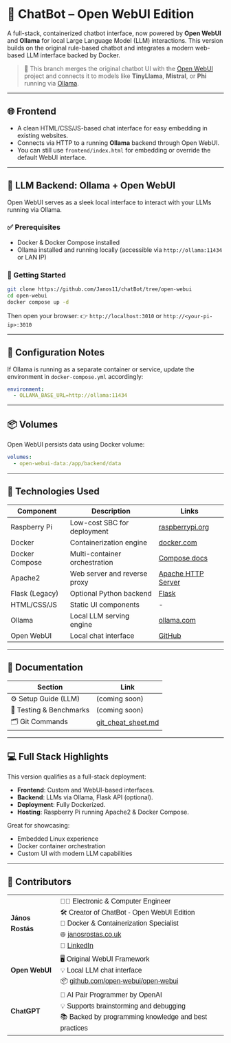 # 🤖 ChatBot – Open WebUI Edition

A full-stack, containerized chatbot interface, now powered by **Open WebUI** and **Ollama** for local Large Language Model (LLM) interactions. This version builds on the original rule-based chatbot and integrates a modern web-based LLM interface backed by Docker.

> 🧠 This branch merges the original chatbot UI with the [Open WebUI](https://github.com/open-webui/open-webui) project and connects it to models like **TinyLlama**, **Mistral**, or **Phi** running via [Ollama](https://ollama.com/).


---

## 🌐 Frontend

- A clean HTML/CSS/JS-based chat interface for easy embedding in existing websites.
- Connects via HTTP to a running **Ollama** backend through Open WebUI.
- You can still use `frontend/index.html` for embedding or override the default WebUI interface.

---

## 🧠 LLM Backend: Ollama + Open WebUI

Open WebUI serves as a sleek local interface to interact with your LLMs running via Ollama.

### ✅ Prerequisites

- Docker & Docker Compose installed
- Ollama installed and running locally (accessible via `http://ollama:11434` or LAN IP)

### 🚀 Getting Started

```bash
git clone https://github.com/Janos11/chatBot/tree/open-webui
cd open-webui
docker compose up -d
```

Then open your browser: 👉 `http://localhost:3010` or `http://<your-pi-ip>:3010`

---

## 🔧 Configuration Notes

If Ollama is running as a separate container or service, update the environment in `docker-compose.yml` accordingly:

```yaml
environment:
  - OLLAMA_BASE_URL=http://ollama:11434
```

---

## 📦 Volumes

Open WebUI persists data using Docker volume:

```yaml
volumes:
  - open-webui-data:/app/backend/data
```

---

## 📄 Technologies Used

| Component      | Description                   | Links                                              |
| -------------- | ----------------------------- | -------------------------------------------------- |
| Raspberry Pi   | Low-cost SBC for deployment   | [raspberrypi.org](https://www.raspberrypi.com)     |
| Docker         | Containerization engine       | [docker.com](https://www.docker.com)               |
| Docker Compose | Multi-container orchestration | [Compose docs](https://docs.docker.com/compose/)   |
| Apache2        | Web server and reverse proxy  | [Apache HTTP Server](https://httpd.apache.org)     |
| Flask (Legacy) | Optional Python backend       | [Flask](https://flask.palletsprojects.com)         |
| HTML/CSS/JS    | Static UI components          | -                                                  |
| Ollama         | Local LLM serving engine      | [ollama.com](https://ollama.com)                   |
| Open WebUI     | Local chat interface          | [GitHub](https://github.com/open-webui/open-webui) |

---

## 📌 Documentation

| Section                 | Link                                                                                                                         |
| ----------------------- | ---------------------------------------------------------------------------------------------------------------------------- |
| ⚙️ Setup Guide (LLM)    | (coming soon)                                                                 |
| 🧪 Testing & Benchmarks | (coming soon)                                                                                                                |
| 🗂️ Git Commands        | [git\_cheat\_sheet.md](https://github.com/Janos11/Robot_Web_Controller/blob/master/git_cheat_sheet.md)                       |

---

## 💻 Full Stack Highlights

This version qualifies as a full-stack deployment:

- **Frontend**: Custom and WebUI-based interfaces.
- **Backend**: LLMs via Ollama, Flask API (optional).
- **Deployment**: Fully Dockerized.
- **Hosting**: Raspberry Pi running Apache2 & Docker Compose.

Great for showcasing:

- Embedded Linux experience
- Docker container orchestration
- Custom UI with modern LLM capabilities

---

## 🤝 Contributors
<table style="font-family: Arial, sans-serif; line-height: 1.6;">
  <tr>
    <td><strong>János Rostás</strong></td>
    <td>
      👨‍💻 Electronic & Computer Engineer<br>
      🛠️ Creator of ChatBot - Open WebUI Edition<br>
      🐳 Docker & Containerization Specialist<br>
      🌐 <a href="https://janosrostas.co.uk" target="_blank">janosrostas.co.uk</a><br>
      🔗 <a href="https://www.linkedin.com/in/janos-rostas/" target="_blank">LinkedIn</a>
    </td>
  </tr>
  <tr>
    <td><strong>Open WebUI</strong></td>
    <td>
      🖥️ Original WebUI Framework<br>
      💡 Local LLM chat interface<br>
      📦 <a href="https://github.com/open-webui/open-webui" target="_blank">github.com/open-webui/open-webui</a>
    </td>
  </tr>
  <tr>
    <td><strong>ChatGPT</strong></td>
    <td>
      🤖 AI Pair Programmer by OpenAI<br>
      💡 Supports brainstorming and debugging<br>
      📚 Backed by programming knowledge and best practices
    </td>
  </tr>
</table>